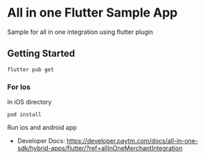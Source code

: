 # All in one Flutter Sample App

Sample for all in one integration using flutter plugin

## Getting Started

```
flutter pub get
```

### For Ios

In iOS directory

```
pod install

```

Run ios and android app



* Developer Docs: https://developer.paytm.com/docs/all-in-one-sdk/hybrid-apps/flutter/?ref=allInOneMerchantIntegration
